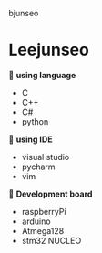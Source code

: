 bjunseo

# Leejunseo

📕 __using language__
- C 
- C++
- C#
- python

📗 __using IDE__
- visual studio
- pycharm
- vim

📘 __Development board__
- raspberryPi
- arduino
- Atmega128
- stm32 NUCLEO
